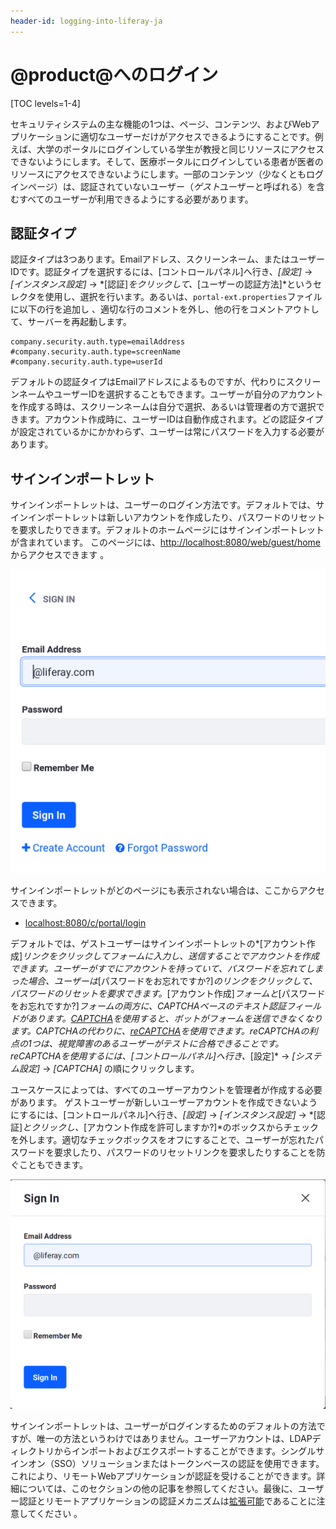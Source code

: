 ```yaml
---
header-id: logging-into-liferay-ja
---
```


# @product@へのログイン

[TOC levels=1-4]

セキュリティシステムの主な機能の1つは、ページ、コンテンツ、およびWebアプリケーションに適切なユーザーだけがアクセスできるようにすることです。例えば、大学のポータルにログインしている学生が教授と同じリソースにアクセスできないようにします。そして、医療ポータルにログインしている患者が医者のリソースにアクセスできないようにします。一部のコンテンツ（少なくともログインページ）は、認証されていないユーザー（*ゲスト*ユーザーと呼ばれる）を含むすべてのユーザーが利用できるようにする必要があります。
<!-- To learn more about how @product@ restricts access to portal resources to
different users, please see the [Roles and Permissions]() documentation. (Not
yet written) -->

## 認証タイプ

認証タイプは3つあります。Emailアドレス、スクリーンネーム、またはユーザーIDです。認証タイプを選択するには、[コントロールパネル]へ行き、*[設定]* → *[インスタンス設定]* → *[認証]*をクリックして、*[ユーザーの認証方法]*というセレクタを使用し、選択を行います。あるいは、`portal-ext.properties`ファイルに以下の行を追加し 、適切な行のコメントを外し、他の行をコメントアウトして、サーバーを再起動します。

    company.security.auth.type=emailAddress
    #company.security.auth.type=screenName
    #company.security.auth.type=userId

デフォルトの認証タイプはEmailアドレスによるものですが、代わりにスクリーンネームやユーザーIDを選択することもできます。ユーザーが自分のアカウントを作成する時は、スクリーンネームは自分で選択、あるいは管理者の方で選択できます。アカウント作成時に、ユーザーIDは自動作成されます。どの認証タイプが設定されているかにかかわらず、ユーザーは常にパスワードを入力する必要があります。<!-- For information on
adding restrictions on the kinds of passwords that are allowed or required
(e.g., to require a minimum password length or require special characters),
please see the [Password Policies]() documentation. -->

## サインインポートレット

サインインポートレットは、ユーザーのログイン方法です。デフォルトでは、サインインポートレットは新しいアカウントを作成したり、パスワードのリセットを要求したりできます。デフォルトのホームページにはサインインポートレットが含まれています。
このページには、[http://localhost:8080/web/guest/home](http://localhost:8080/web/guest/home)からアクセスできます 。

![図1：デフォルトでは、サインインポートレットにより、ユーザーはログイン、新規アカウントの作成、またはパスワードのリセットを要求できます。](../../images/sign-in-portlet.png)

サインインポートレットがどのページにも表示されない場合は、ここからアクセスできます。

- [localhost:8080/c/portal/login](localhost:8080/c/portal/login)

デフォルトでは、ゲストユーザーはサインインポートレットの*[アカウント作成]*リンクをクリックしてフォームに入力し、送信することでアカウントを作成できます。ユーザーがすでにアカウントを持っていて、パスワードを忘れてしまった場合、ユーザーは*[パスワードをお忘れですか?]*のリンクをクリックして、パスワードのリセットを要求できます。*[アカウント作成]*フォームと*[パスワードをお忘れですか?]*フォームの両方に、CAPTCHAベースのテキスト認証フィールドがあります。[CAPTCHA](http://www.captcha.net)を使用すると、ボットがフォームを送信できなくなります。CAPTCHAの代わりに、[reCAPTCHA](https://www.google.com/recaptcha/intro/index.html)を使用できます。reCAPTCHAの利点の1つは、視覚障害のあるユーザーがテストに合格できることです。reCAPTCHAを使用するには、[コントロールパネル]へ行き、*[設定]* → *[システム設定]* → *[CAPTCHA]* の順にクリックします。

ユースケースによっては、すべてのユーザーアカウントを管理者が作成する必要があります。
ゲストユーザーが新しいユーザーアカウントを作成できないようにするには、[コントロールパネル]へ行き、*[設定]* → *[インスタンス設定]* → *[認証]*とクリックし、*[アカウント作成を許可しますか?]*のボックスからチェックを外します。適切なチェックボックスをオフにすることで、ユーザーが忘れたパスワードを要求したり、パスワードのリセットリンクを要求したりすることを防ぐこともできます。

![図2：これは、*[アカウントの作成]*および*[パスワードをお忘れですか?]*のオプションを削除したサインインポートレットの図です。](../../images/sign-in-portlet2.png)

サインインポートレットは、ユーザーがログインするためのデフォルトの方法ですが、唯一の方法というわけではありません。ユーザーアカウントは、LDAPディレクトリからインポートおよびエクスポートすることができます。シングルサインオン（SSO）ソリューションまたはトークンベースの認証を使用できます。これにより、リモートWebアプリケーションが認証を受けることができます。詳細については、このセクションの他の記事を参照してください。最後に、ユーザー認証とリモートアプリケーションの認証メカニズムは[拡張可能](/develop/tutorials/-/knowledge_base/7-1/authentication-pipelines)であることに注意してください 。


